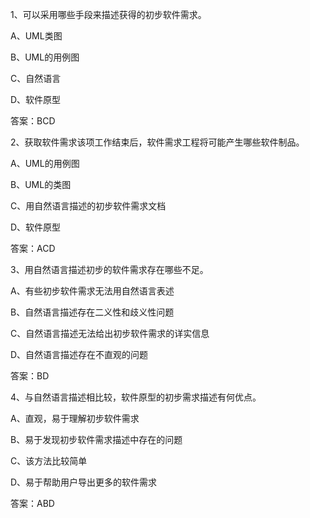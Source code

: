 1、可以采用哪些手段来描述获得的初步软件需求。

A、UML类图

B、UML的用例图

C、自然语言

D、软件原型


答案：BCD

2、获取软件需求该项工作结束后，软件需求工程将可能产生哪些软件制品。

A、UML的用例图

B、UML的类图

C、用自然语言描述的初步软件需求文档

D、软件原型


答案：ACD

3、用自然语言描述初步的软件需求存在哪些不足。

A、有些初步软件需求无法用自然语言表述

B、自然语言描述存在二义性和歧义性问题

C、自然语言描述无法给出初步软件需求的详实信息

D、自然语言描述存在不直观的问题

答案：BD

4、与自然语言描述相比较，软件原型的初步需求描述有何优点。

A、直观，易于理解初步软件需求

B、易于发现初步软件需求描述中存在的问题

C、该方法比较简单

D、易于帮助用户导出更多的软件需求


答案：ABD
